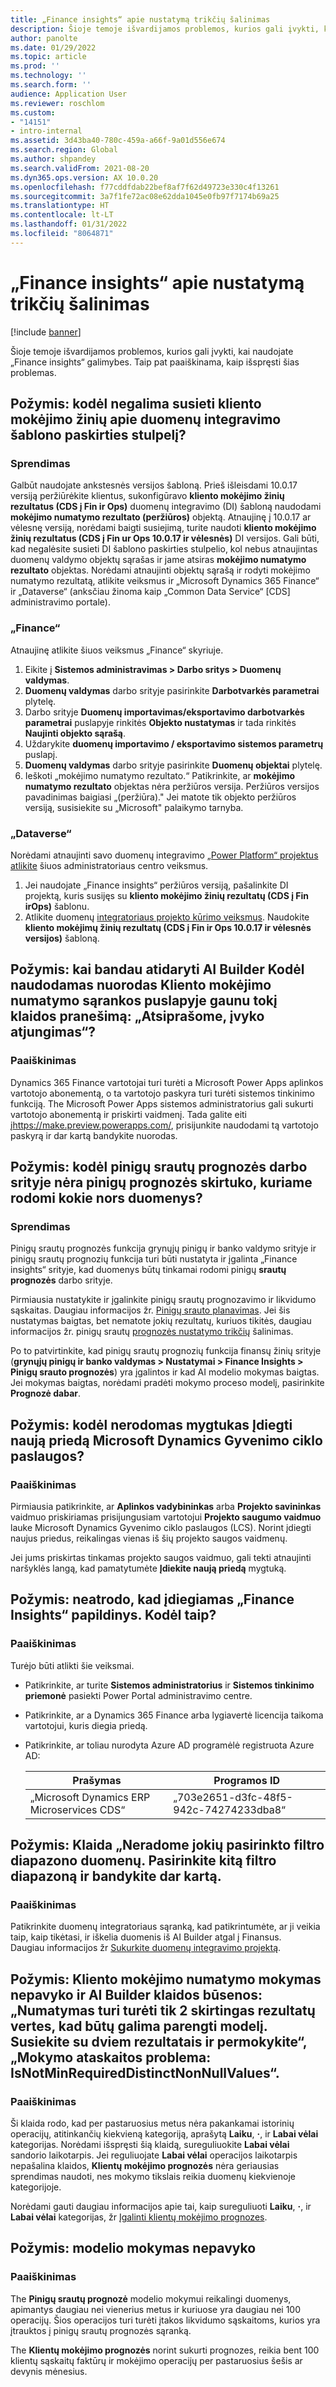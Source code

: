 ```yaml
---
title: „Finance insights“ apie nustatymą trikčių šalinimas
description: Šioje temoje išvardijamos problemos, kurios gali įvykti, kai naudojate „Finance insights“ galimybes. Taip pat paaiškinama, kaip išspręsti šias problemas.
author: panolte
ms.date: 01/29/2022
ms.topic: article
ms.prod: ''
ms.technology: ''
ms.search.form: ''
audience: Application User
ms.reviewer: roschlom
ms.custom:
- "14151"
- intro-internal
ms.assetid: 3d43ba40-780c-459a-a66f-9a01d556e674
ms.search.region: Global
ms.author: shpandey
ms.search.validFrom: 2021-08-20
ms.dyn365.ops.version: AX 10.0.20
ms.openlocfilehash: f77cddfdab22bef8af7f62d49723e330c4f13261
ms.sourcegitcommit: 3a7f1fe72ac08e62dda1045e0fb97f7174b69a25
ms.translationtype: HT
ms.contentlocale: lt-LT
ms.lasthandoff: 01/31/2022
ms.locfileid: "8064871"
---
```

# <a name="troubleshoot-finance-insights-setup-issues"></a>„Finance insights“ apie nustatymą trikčių šalinimas

[!include [banner](../includes/banner.md)]

Šioje temoje išvardijamos problemos, kurios gali įvykti, kai naudojate „Finance insights“ galimybes. Taip pat paaiškinama, kaip išspręsti šias problemas.

## <a name="symptom-why-cant-i-map-the-customer-payment-insights-data-integration-template-destination-column"></a>Požymis: kodėl negalima susieti kliento mokėjimo žinių apie duomenų integravimo šablono paskirties stulpelį?

### <a name="resolution"></a>Sprendimas

Galbūt naudojate ankstesnės versijos šabloną. Prieš išleisdami 10.0.17 versiją peržiūrėkite klientus, sukonfigūravo **kliento mokėjimo žinių rezultatus (CDS į Fin ir Ops)** duomenų integravimo (DI) šabloną naudodami **mokėjimo numatymo rezultato (peržiūros)** objektą. Atnaujinę į 10.0.17 ar vėlesnę versiją, norėdami baigti susiejimą, turite naudoti **kliento mokėjimo žinių rezultatus (CDS į Fin ur Ops 10.0.17 ir vėlesnės)** DI versijos. Gali būti, kad negalėsite susieti DI šablono paskirties stulpelio, kol nebus atnaujintas duomenų valdymo objektų sąrašas ir jame atsiras **mokėjimo numatymo rezultato** objektas. Norėdami atnaujinti objektų sąrašą ir rodyti mokėjimo numatymo rezultatą, atlikite veiksmus ir „Microsoft Dynamics 365 Finance“ ir „Dataverse“ (anksčiau žinoma kaip „Common Data Service“ \[CDS\] administravimo portale).

### <a name="in-finance"></a>„Finance“

Atnaujinę atlikite šiuos veiksmus „Finance“ skyriuje.

1. Eikite į **Sistemos administravimas \> Darbo sritys \> Duomenų valdymas**.
2. **Duomenų valdymas** darbo srityje pasirinkite **Darbotvarkės parametrai** plytelę.
3. Darbo srityje **Duomenų importavimas/eksportavimo darbotvarkės parametrai** puslapyje rinkitės **Objekto nustatymas** ir tada rinkitės **Naujinti objekto sąrašą**.
4. Uždarykite **duomenų importavimo / eksportavimo sistemos parametrų** puslapį.
5. **Duomenų valdymas** darbo srityje pasirinkite **Duomenų objektai** plytelę.
6. Ieškoti „mokėjimo numatymo rezultato.“ Patikrinkite, ar **mokėjimo numatymo rezultato** objektas nėra peržiūros versija. Peržiūros versijos pavadinimas baigiasi „(peržiūra)." Jei matote tik objekto peržiūros versiją, susisiekite su „Microsoft" palaikymo tarnyba.

### <a name="in-dataverse"></a>„Dataverse“

Norėdami atnaujinti savo duomenų integravimo [„Power Platform“ projektus atlikite](https://admin.powerplatform.microsoft.com/environments) šiuos administratoriaus centro veiksmus.

1. Jei naudojate „Finance insights“ peržiūros versiją, pašalinkite DI projektą, kuris susijęs su **kliento mokėjimo žinių rezultatų (CDS į Fin irOps)** šablonu.
2. Atlikite duomenų [integratoriaus projekto kūrimo veiksmus](create-data-integrate-project.md). Naudokite **kliento mokėjimų žinių rezultatų (CDS į Fin ir Ops 10.0.17 ir vėlesnės versijos)** šabloną.

## <a name="symptom-when-i-try-to-open-ai-builder-by-using-the-links-on-the-customer-payment-predictions-setup-page-why-do-i-receive-the-following-error-message-sorry-theres-been-a-disconnect"></a>Požymis: kai bandau atidaryti AI Builder Kodėl naudodamas nuorodas Kliento mokėjimo numatymo sąrankos puslapyje gaunu tokį klaidos pranešimą: „Atsiprašome, įvyko atjungimas“?

### <a name="resolution"></a>Paaiškinimas

Dynamics 365 Finance vartotojai turi turėti a Microsoft Power Apps aplinkos vartotojo abonementą, o ta vartotojo paskyra turi turėti sistemos tinkinimo funkciją. The Microsoft Power Apps sistemos administratorius gali sukurti vartotojo abonementą ir priskirti vaidmenį. Tada galite eiti į<https://make.preview.powerapps.com/>, prisijunkite naudodami tą vartotojo paskyrą ir dar kartą bandykite nuorodas.

## <a name="symptom-why-doesnt-the-cash-forecast-tab-in-the-cash-flow-forecast-workspace-show-any-data"></a>Požymis: kodėl pinigų srautų prognozės darbo srityje nėra pinigų prognozės skirtuko, kuriame rodomi kokie nors duomenys?

### <a name="resolution"></a>Sprendimas

Pinigų srautų prognozės funkcija grynųjų pinigų ir banko valdymo srityje ir pinigų srautų prognozių funkcija turi būti nustatyta ir įgalinta „Finance insights“ srityje, kad duomenys būtų tinkamai rodomi pinigų **srautų prognozės** darbo srityje.

Pirmiausia nustatykite ir įgalinkite pinigų srautų prognozavimo ir likvidumo sąskaitas. Daugiau informacijos žr. [Pinigų srauto planavimas](../cash-bank-management/cash-flow-forecasting.md). Jei šis nustatymas baigtas, bet nematote jokių rezultatų, kuriuos tikitės, daugiau informacijos žr. pinigų srautų [prognozės nustatymo trikčių](../cash-bank-management/cash-flow-forecasting-tsg.md) šalinimas.

Po to patvirtinkite, kad pinigų srautų prognozių funkcija finansų žinių srityje (**grynųjų pinigų ir banko valdymas \> Nustatymai \> Finance Insights \> Pinigų srauto prognozės**) yra įgalintos ir kad AI modelio mokymas baigtas. Jei mokymas baigtas, norėdami pradėti mokymo proceso modelį, pasirinkite **Prognozė dabar**.

## <a name="symptom-why-isnt-the-install-a-new-add-in-button-visible-in-microsoft-dynamics-lifecycle-services"></a>Požymis: kodėl nerodomas mygtukas Įdiegti naują priedą Microsoft Dynamics Gyvenimo ciklo paslaugos?

### <a name="resolution"></a>Paaiškinimas

Pirmiausia patikrinkite, ar **Aplinkos vadybininkas** arba **Projekto savininkas** vaidmuo priskiriamas prisijungusiam vartotojui **Projekto saugumo vaidmuo** lauke Microsoft Dynamics Gyvenimo ciklo paslaugos (LCS). Norint įdiegti naujus priedus, reikalingas vienas iš šių projekto saugos vaidmenų.

Jei jums priskirtas tinkamas projekto saugos vaidmuo, gali tekti atnaujinti naršyklės langą, kad pamatytumėte **Įdiekite naują priedą** mygtuką.

## <a name="symptom-the-finance-insights-add-in-doesnt-seem-to-be-installing-why-is-that"></a>Požymis: neatrodo, kad įdiegiamas „Finance Insights“ papildinys. Kodėl taip?

### <a name="resolution"></a>Paaiškinimas

Turėjo būti atlikti šie veiksmai.

- Patikrinkite, ar turite **Sistemos administratorius** ir **Sistemos tinkinimo priemonė** pasiekti Power Portal administravimo centre.
- Patikrinkite, ar a Dynamics 365 Finance arba lygiavertė licencija taikoma vartotojui, kuris diegia priedą.
- Patikrinkite, ar toliau nurodyta Azure AD programėlė registruota Azure AD: 

  | Prašymas                  | Programos ID           |
  | ---------------------------- | ---------------- |
  | „Microsoft Dynamics ERP Microservices CDS“ | „703e2651-d3fc-48f5-942c-74274233dba8“ | 
  
## <a name="symptom-error-we-didnt-find-any-data-for-the-selected-filter-range-please-select-a-different-filter-range-and-try-again"></a>Požymis: Klaida „Neradome jokių pasirinkto filtro diapazono duomenų. Pasirinkite kitą filtro diapazoną ir bandykite dar kartą. 

### <a name="resolution"></a>Paaiškinimas

Patikrinkite duomenų integratoriaus sąranką, kad patikrintumėte, ar ji veikia taip, kaip tikėtasi, ir iškelia duomenis iš AI Builder atgal į Finansus.  
Daugiau informacijos žr [Sukurkite duomenų integravimo projektą](../finance-insights/create-data-integrate-project.md).

## <a name="symptom-customer-payment-prediction-training-failed-and-the-ai-builder-error-states-prediction-should-have-only-2-distinct-outcome-values-to-train-the-model-map-to-two-outcomes-and-retrain-training-report-issue-isnotminrequireddistinctnonnullvalues"></a>Požymis: Kliento mokėjimo numatymo mokymas nepavyko ir AI Builder klaidos būsenos: „Numatymas turi turėti tik 2 skirtingas rezultatų vertes, kad būtų galima parengti modelį. Susiekite su dviem rezultatais ir permokykite“, „Mokymo ataskaitos problema: IsNotMinRequiredDistinctNonNullValues“.

### <a name="resolution"></a>Paaiškinimas

Ši klaida rodo, kad per pastaruosius metus nėra pakankamai istorinių operacijų, atitinkančių kiekvieną kategoriją, aprašytą **Laiku**, **·**, ir **Labai vėlai** kategorijas. Norėdami išspręsti šią klaidą, sureguliuokite **Labai vėlai** sandorio laikotarpis. Jei reguliuojate **Labai vėlai** operacijos laikotarpis nepašalina klaidos, **Klientų mokėjimo prognozės** nėra geriausias sprendimas naudoti, nes mokymo tikslais reikia duomenų kiekvienoje kategorijoje.

Norėdami gauti daugiau informacijos apie tai, kaip sureguliuoti **Laiku**, **·**, ir **Labai vėlai** kategorijas, žr [Įgalinti klientų mokėjimo prognozes](../finance-insights/enable-cust-paymnt-prediction.md).

## <a name="symptom-model-training-failed"></a>Požymis: modelio mokymas nepavyko

### <a name="resolution"></a>Paaiškinimas

The **Pinigų srautų prognozė** modelio mokymui reikalingi duomenys, apimantys daugiau nei vienerius metus ir kuriuose yra daugiau nei 100 operacijų. Šios operacijos turi turėti įtakos likvidumo sąskaitoms, kurios yra įtrauktos į pinigų srautų prognozės sąranką.

The **Klientų mokėjimo prognozės** norint sukurti prognozes, reikia bent 100 klientų sąskaitų faktūrų ir mokėjimo operacijų per pastaruosius šešis ar devynis mėnesius.  
